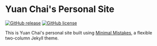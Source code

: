 # Yuan Chai's Personal Site

[![GitHub release](https://img.shields.io/gem/v/minimal-mistakes-jekyll.svg)](https://github.com/mmistakes/minimal-mistakes/releases) [![GitHub license](https://img.shields.io/badge/license-MIT-lightgrey.svg)](https://raw.githubusercontent.com/mmistakes/minimal-mistakes/master/LICENSE.txt)

This is Yuan Chai's personal site built using [Minimal Mistakes](https://mmistakes.github.io/minimal-mistakes/), a flexible two-column Jekyll theme. 
